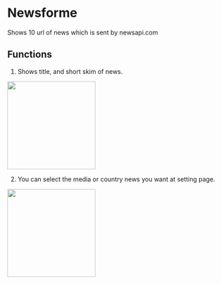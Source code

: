 # Newsforme
Shows 10 url of news which is sent by newsapi.com

Functions
----------
1. Shows title, and short skim of news.
<div>
<img width = "200" src = "https://user-images.githubusercontent.com/31182783/48594871-d489ce00-e995-11e8-9f38-209e1e095dd8.jpg">
</div>

2. You can select the media or country news you want at setting page.
<div>
  <img width = "200" src = "https://user-images.githubusercontent.com/31182783/51304706-3345f380-1a7c-11e9-8ff8-ff0dc10cc6f9.png">
  </div>
